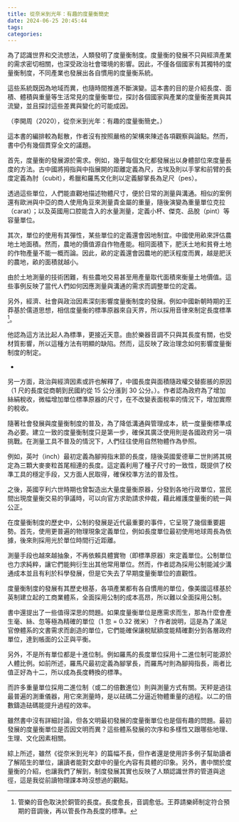 ```yaml
---
title: 從奈米到光年：有趣的度量衡簡史
date: 2024-06-25 20:45:44
tags: 
categories:
---
```


為了認識世界和交流想法，人類發明了度量衡制度。度量衡的發展不只與經濟產業的需求密切相關，也深受政治社會環境的影響。因此，不僅各個國家有其獨特的度量衡制度，不同產業也發展出各自慣用的度量衡系統。

這些系統既因為地域而異，也隨時間推進不斷演變。這本書的目的是介紹長度、面積、體積與重量等生活常見的度量衡單位，探討各個國家與產業的度量衡差異與其流變，並且探討這些差異與變化的可能成因。

（李開周（2020），從奈米到光年：有趣的度量衡簡史。）

<!--more-->

這本書的編排較為鬆散，作者沒有按照嚴格的架構來陳述各項觀察與論點。然而，書中仍有幾個貫穿全文的議題。

首先，度量衡的發展源於需求。例如，幾乎每個文化都發展出以身體部位來度量長度的方法。古中國將拇指與中指展開的距離定義為尺，古埃及則以手掌和前臂的長度定義為肘（cubit），希臘和羅馬文化則以定義腳掌長為足尺（pes）。

透過這些單位，人們能直觀地描述物體尺寸，便於日常的測量與溝通。相似的案例還有歐洲與中亞的商人使用角豆來測量貴金屬的重量，隨後演變為重量單位克拉（carat）；以及英國用口腔能含入的水量測量，定義小杯、傑克、品脫（pint）等容量單位。

其次，單位的使用有其彈性，某些單位的定義還會因地制宜。中國使用畝來評估農地土地面積。然而，農地的價值源自作物產能。相同面積下，肥沃土地和貧脊土地的作物產量不能一概而論。因此，畝的定義還會因農地的肥沃程度而異，越是肥沃的農地，畝的面積就越小。

由於土地測量的技術困難，有些農地交易甚至用產量取代面積來衡量土地價值。這些事例反映了當代人們如何因應測量與溝通的需求而調整單位的定義。

另外，經濟、社會與政治因素深刻影響度量衡制度的發展。例如中國新朝時期的王莽基於儒道思想，相信度量衡的標準原器來自天界，所以採用音律來制定長度標準[^1]。

他認為這方法比起人為標準，更接近天意。由於樂器音調不只與其長度有關，也受材質影響，所以這種方法有明顯的缺陷。然而，這反映了政治理念如何影響度量衡制度的制定。

- [^1]: 管樂的音色取決於銅管的長度。長度愈長，音調愈低。王莽請樂師制定符合預期的音調後，再以管長作為長度的標準。

另一方面，政治與經濟因素或許也解釋了，中國長度與面積隨政權交替膨脹的原因（1 尺的長度從商朝到民國約從 15 公分漲到 30 公分。）。作者認為政府為了增加絲絹稅收，微幅增加單位標準原器的尺寸，在不改變表面稅率的情況下，增加實際的稅收。

隨著社會發展與度量衡制度的普及，為了降低溝通與管理成本，統一度量衡標準成為必要。建立一致的度量衡制度只是第一步，確保其廣泛使用則是各國政府另一項挑戰。在測量工具不普及的情況下，人們往往使用自然物體作為參照。

例如，英吋（inch）最初定義為腳拇指末節的長度，隨後英國愛德華二世則將其規定為三顆大麥麥粒首尾相連的長度。這定義利用了種子尺寸的一致性，既提供了校準工具的穩定手段，又方面人民取得，確保校準方法的普及性。

之後，英國亨利六世時期也曾製造出大量度量衡原器，分發到各地行政單位，當民間出現度量衡交易的爭議時，可以向官方求助請求仲裁，藉此維護度量衡的統一與公正。

在度量衡制度的歷史中，公制的發展是近代最重要的事件，它呈現了幾個重要趨勢。首先，使用更普遍的物理現象定義單位，例如長度單位最初使用地球周長為依據，後來則採用光於單位時間行近距離。

測量手段也越來越抽象，不再依賴具體實物（即標準原器）來定義單位。公制單位也力求純粹，讓它們能夠衍生出其他常用單位。然而，作者認為採用公制能減少溝通成本並且有利於科學發展，但是它失去了早期度量衡單位的直觀性。

度量衡制度的發展有其歷史根基，各項產業都有各自慣用的單位，像美國這樣基於英制建立起的工商業體系，全面採用公制的成本高昂，所以難以全面採用公制。

書中還提出了一些值得深思的問題。如果度量衡單位是應需求而生，那為什麼會產生毫、絲、忽等極為精確的單位（1 忽 = 0.32 微米）？作者說明，這是為了滿足官僚體系的文書需求而創造的單位，它們能確保讓稅賦額度能精確劃分到各層政府單位，達到帳面的公正與平衡。

另外，不是所有單位都是十進位制。例如羅馬的長度單位採用十二進位制可能源於人體比例。如前所述，羅馬尺最初定義為腳掌長，而羅馬吋則為腳拇指長，兩者比值正好為十二，所以成為長度轉換的標準。

而許多重量單位採用二進位制（或二的倍數進位）則與測量方式有關。天秤是過往最普遍的測重儀器，用它來測量時，是以砝碼二分逼近物體重量的過程。以二的倍數鑄造砝碼能提升過程的效率。

雖然書中沒有詳細討論，但各文明最初發展的度量衡單位也是個有趣的問題。最初發展的度量衡單位是否因文明而異？這些體系發展的次序和多樣性又跟哪些地理、生理、文化因素相關。

綜上所述，雖然《從奈米到光年》的篇幅不長，但作者還是使用許多例子幫助讀者了解陌生的單位，讓讀者能對文獻中的量化內容有具體的印象。另外，書中關於度量衡的介紹，也讓我們了解到，制度發展其實也反映了人類認識世界的管道與途徑，這是我從前讀物理課本時沒想過的觀點。